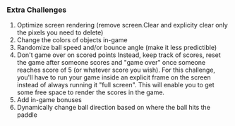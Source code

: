 ### Extra Challenges

1. Optimize screen rendering
   (remove screen.Clear and explicity clear only the pixels you need to delete)
2. Change the colors of objects in-game
3. Randomize ball speed and/or bounce angle
   (make it less predictible)
4. Don't game over on scored points
   Instead, keep track of scores,
   reset the game after someone scores and "game over"
   once someone reaches score of 5 (or whatever score you wish).
   For this challenge, you'll have to run your game inside an
   explicit frame on the screen instead of always running it "full screen".
   This will enable you to get some free space to render the scores in the game.
5. Add in-game bonuses
6. Dynamically change ball direction based on where the ball hits the paddle
